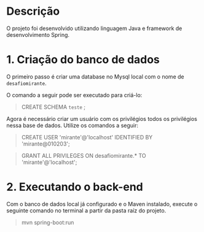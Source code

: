 # Descrição

O projeto foi desenvolvido utilizando linguagem Java e framework de desenvolvimento Spring.

# 1. Criação do banco de dados

O primeiro passo é criar uma database no Mysql local com o nome de `desafiomirante`.

O comando a seguir pode ser executado para criá-lo:

> CREATE SCHEMA `teste` ;

Agora é necessário criar um usuário com os privilégios todos os privilégios nessa base de dados. Utilize os comandos a seguir:

> CREATE USER 'mirante'@'localhost' IDENTIFIED BY 'mirante@010203';

> GRANT ALL PRIVILEGES ON desafiomirante.* TO 'mirante'@'localhost';

# 2. Executando o back-end

Com o banco de dados local já configurado e o Maven instalado, execute o seguinte comando no terminal a partir da pasta raíz do projeto.

> mvn spring-boot:run
